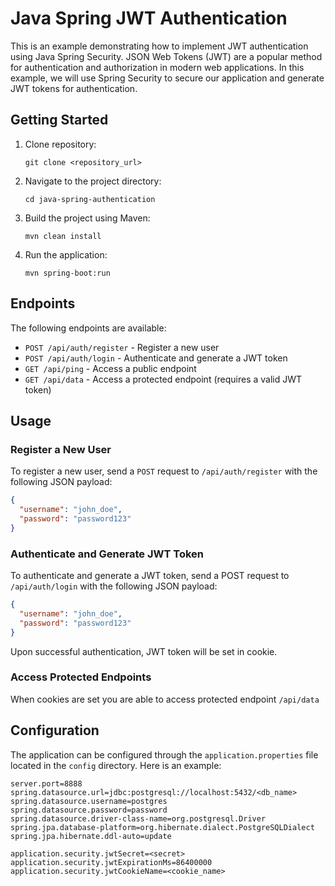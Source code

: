 # Java Spring JWT Authentication

This is an example demonstrating how to implement JWT authentication using Java Spring Security. JSON Web Tokens (JWT) are a popular method for authentication and authorization in modern web applications. In this example, we will use Spring Security to secure our application and generate JWT tokens for authentication.


## Getting Started

1. Clone repository:
    ```
    git clone <repository_url>
    ```

2. Navigate to the project directory:
    ```
    cd java-spring-authentication
    ```

3. Build the project using Maven:
    ```
    mvn clean install
    ```

4. Run the application:
    ```
    mvn spring-boot:run
    ```


## Endpoints

The following endpoints are available:

- `POST /api/auth/register` - Register a new user
- `POST /api/auth/login` - Authenticate and generate a JWT token
- `GET /api/ping` - Access a public endpoint
- `GET /api/data` - Access a protected endpoint (requires a valid JWT token)

## Usage

### Register a New User

To register a new user, send a `POST` request to `/api/auth/register` with the following JSON payload:

```json
{
  "username": "john_doe",
  "password": "password123"
}
```

### Authenticate and Generate JWT Token

To authenticate and generate a JWT token, send a POST request to `/api/auth/login` with the following JSON payload:

```json
{
  "username": "john_doe",
  "password": "password123"
}
```

Upon successful authentication, JWT token will be set in cookie.


### Access Protected Endpoints
When cookies are set you are able to access protected endpoint `/api/data`


## Configuration

The application can be configured through the `application.properties` file located in the `config` directory. Here is an example:

```
server.port=8888
spring.datasource.url=jdbc:postgresql://localhost:5432/<db_name>
spring.datasource.username=postgres
spring.datasource.password=password
spring.datasource.driver-class-name=org.postgresql.Driver
spring.jpa.database-platform=org.hibernate.dialect.PostgreSQLDialect
spring.jpa.hibernate.ddl-auto=update

application.security.jwtSecret=<secret>
application.security.jwtExpirationMs=86400000
application.security.jwtCookieName=<cookie_name>
```